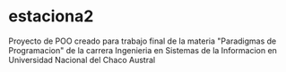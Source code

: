 # estaciona2
Proyecto de POO creado para trabajo final de la materia "Paradigmas de Programacion" de la carrera Ingenieria en Sistemas de la Informacion en Universidad Nacional del Chaco Austral

